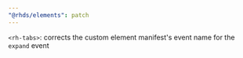 ```yaml
---
"@rhds/elements": patch
---
```

`<rh-tabs>`: corrects the custom element manifest's event name for the `expand` event
